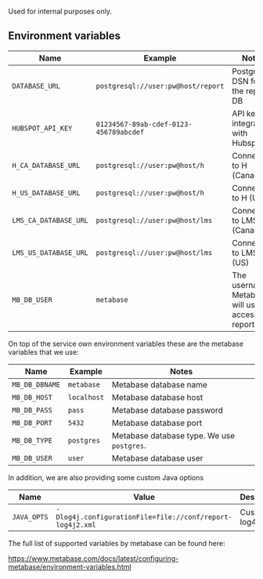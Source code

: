 Used for internal purposes only.

## Environment variables

| Name                    | Example                                | Notes                                                  |
|-------------------------|----------------------------------------|--------------------------------------------------------|
| `DATABASE_URL`          | `postgresql://user:pw@host/report`     | Postgres DSN for the report DB                         |
| `HUBSPOT_API_KEY`       | `01234567-89ab-cdef-0123-456789abcdef` | API key for integration with Hubspot                   |
| `H_CA_DATABASE_URL`     | `postgresql://user:pw@host/h`          | Connection to H (Canada)                               |
| `H_US_DATABASE_URL`     | `postgresql://user:pw@host/h`          | Connection to H (US)                                   |
| `LMS_CA_DATABASE_URL`   | `postgresql://user:pw@host/lms`        | Connection to LMS (Canada)                             |
| `LMS_US_DATABASE_URL`   | `postgresql://user:pw@host/lms`        | Connection to LMS (US)                                 |
| `MB_DB_USER`            | `metabase`                             | The username Metabase will use to access the report DB |

On top of the service own environment variables these are the metabase variables that we use:

| Name           | Example     | Notes                                      |
|----------------|-------------|--------------------------------------------|
| `MB_DB_DBNAME` | `metabase`  | Metabase database name                     |
| `MB_DB_HOST`   | `localhost` | Metabase database host                     |
| `MB_DB_PASS`   | `pass`      | Metabase database password                 |
| `MB_DB_PORT`   | `5432`      | Metabase database port                     |
| `MB_DB_TYPE`   | `postgres`  | Metabase database type. We use `postgres`. |
| `MB_DB_USER`   | `user`      | Metabase database user                     |

In addition, we are also providing some custom Java options

| Name        | Value                                                     | Description         |
|-------------|-----------------------------------------------------------|---------------------|
| `JAVA_OPTS` | `-Dlog4j.configurationFile=file://conf/report-log4j2.xml` | Custom log4j config |

The full list of supported variables by metabase can be found here:

https://www.metabase.com/docs/latest/configuring-metabase/environment-variables.html
